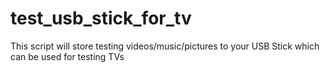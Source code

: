 # test_usb_stick_for_tv
This script will store testing videos/music/pictures to your USB Stick which can be used for testing TVs
